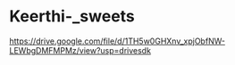 # Keerthi-_sweets

https://drive.google.com/file/d/1TH5w0GHXnv_xpjObfNW-LEWbgDMFMPMz/view?usp=drivesdk

